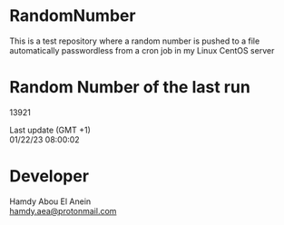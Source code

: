 # RandomNumber    
This is a test repository where a random number is pushed to a file automatically passwordless from a cron job in my Linux CentOS server    
# Random Number of the last run   
13921
      
Last update (GMT +1)    
01/22/23 08:00:02
# Developer    
Hamdy Abou El Anein   
hamdy.aea@protonmail.com
